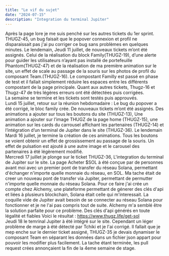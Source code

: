```yaml
---
title: "Le vif du sujet"
date: "2024-07-15"
description: "Integration du terminal Jupiter"
---
```


Après la page lore je me suis penché sur les autres tickets du 1er sprint. THUGZ-45, un bug faisait que le popover connexion et profil ne disparaissait pas j'ai pu corriger ce bug sans problèmes en quelques minutes. Le lendemain, Jeudi 11 juillet, de nouveaux tickets m’ont été assignés. Celui de la réalisation du block Family(THUGZ-19), d’une alerte pour guider les utilisateurs n’ayant pas installé de portefeuille Phantom(THUGZ-47) et de la réalisation de ma première animation sur le site, un effet de scale au passage de la souris sur les photos de profil du composant Team.(THUGZ-16). Le compostant Familly est passé en phase de test et il fallait simplement réduire les espaces entre les différents compostant de la page principale. Quant aux autres tickets, Thugz-16 et Thugz-47 de très légères erreurs ont été détectées puis corrigées. <br>
La semaine se termine et les tickets sont testés puis approuvés. <br>
Lundi 15 juillet, retour sur la réunion hebdomadaire : Le bug du popover a été corrigé, le bloc family crée. De nouveaux tickets m’ont été assignés. Des animations a ajouter sur tous les boutons du site (THUGZ-13), Une animation a ajouter sur l’image THUGZ de la page home (THUGZ-15), une animation sur les cards du carrousel affichant les partenaires (THUGZ-14) et l’intégration d’un terminal de Jupiter dans le site (THUGZ-36).
Le lendemain Mardi 16 juillet, je termine la création de ces animations. Tous les boutons se voient obtenir un effet de grossissement au passage de la souris. Un effet de pulsation est ajouté à une autre image et le carousel des partenaires à été légèrement modifié. <br>
Mercredi 17 juillet je plonge sur le ticket THUGZ-36, L'integration du terminal de Jupiter sur le site. La page Acheter $SOL à été conçue par de personnes avant moi avec un premier pont de transfer du réseau Solana, permettant d'échanger n'importe quelle monnaie du réseau, en SOL. Ma tache était de creer un nouveau pont de transfer via Jupiter, permettant de permutter n'importe quelle monnaie du réseau Solana. Pour ce faire j'ai crée un compte chez Alchemy, une plateforme permettant de génerer des clés d'api et liées à plusieurs blockchain, Solana était celle qui m'interessait. La coquille vide de Jupiter avait besoin de se connecter au réseau Solana pour fonctionner et je ne l'ai pas compris tout de suite. Alchemy m'a semblé être la solution parfaite pour ce problème. Des clés d'api générés en toute légalité et fiables Voici le résultat : https://www.thugz.life/get-sol<br>
Jeudi 18 le temrinal Jupiter à été intégré sur le site. Cependant un léger problème de marge à été détecté par Tchiki et je l'ai corrigé. Il fallait que je mep enche sur le dernier ticket assigné, THUGZ-35 je devais dynamiser le composant Team en séparant les données dans un fichier json appart pour pouvoir les modifier plus facilement. La tache étant terminée, les pull request crées annonçaient la fin de la 4eme semaine de stage.